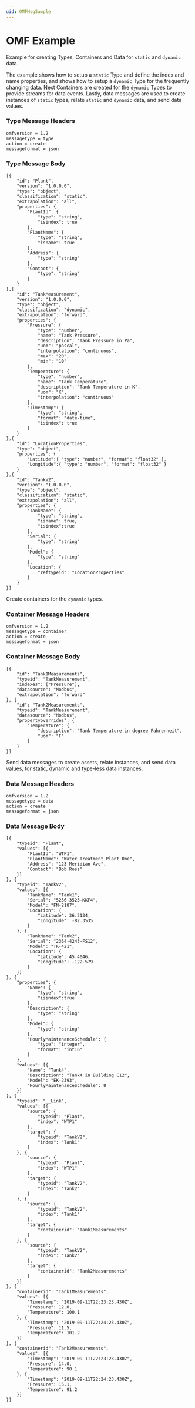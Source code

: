 ```yaml
---
uid: OMFMsgSample
---
```


# OMF Example

Example for creating Types, Containers and Data for `static` and `dynamic` data.

The example shows how to setup a `static` Type and define the index and name properties, and shows how to setup a `dynamic` Type for the frequently changing data.
Next Containers are created for the `dynamic` Types to provide streams for data events. Lastly, data messages are used to create instances of `static` types, relate `static` and `dynamic` data, and send data values.


### Type Message Headers

	omfversion = 1.2
	messagetype = type
	action = create
	messageformat = json

### Type Message Body

	[{
		"id": "Plant",
		"version": "1.0.0.0",
		"type": "object",
		"classification": "static",
		"extrapolation": "all",
		"properties": {
			"PlantId": {
				"type": "string",
				"isindex": true
			},
			"PlantName": {
				"type": "string",
				"isname": true
			},
			"Address": {
				"type": "string"
			},
			"Contact": {
				"type": "string"
			}
		}
	},{
		"id": "TankMeasurement",
		"version": "1.0.0.0",
		"type": "object",
		"classification": "dynamic",
		"extrapolation": "forward",
		"properties": {
			"Pressure": {
				"type": "number",
				"name": "Tank Pressure",
				"description": "Tank Pressure in Pa",
				"uom": "pascal",
				"interpolation": "continuous",
				"max": "20",
				"min": "10"
			},
			"Temperature": {
				"type": "number",
				"name": "Tank Temperature",
				"description": "Tank Temperature in K",
				"uom": "K",
				"interpolation": "continuous"
			},
			"Timestamp": {
				"type": "string",
				"format": "date-time",
				"isindex": true
			}
		}
	},{
		"id": "LocationProperties",
		"type": "object",
		"properties": {
			"Latitude":{ "type": "number", "format": "float32" },
			"Longitude":{ "type": "number", "format": "float32" }
		}
	},{
		"id": "TankV2",
		"version": "1.0.0.0",
		"type": "object",
		"classification": "static",
		"extrapolation": "all",
		"properties": {
			"TankName": {
				"type": "string",
				"isname": true,
				"isindex":true
			},
			"Serial": {
				"type": "string"
			},
			"Model": {
				"type": "string"
			},
			"Location": {
				"reftypeid": "LocationProperties"
			}
		}
	}]

Create containers for the `dynamic` types.

### Container Message Headers

    omfversion = 1.2
    messagetype = container
    action = create
    messageformat = json

### Container Message Body

	[{
		"id": "Tank1Measurements",
		"typeid": "TankMeasurement",
		"indexes": ["Pressure"],
		"datasource": "Modbus",
		"extrapolation": "forward"
	}, {
		"id": "Tank2Measurements",
		"typeid": "TankMeasurement",
		"datasource": "Modbus",
		"propertyoverrides": {
			"Temperature": {
				"description": "Tank Temperature in degree Fahrenheit",
				"uom": "F"
			}
		}
	}]


Send data messages to create assets, relate instances, and send data values, for static, dynamic and type-less data instances.

### Data Message Headers

    omfversion = 1.2
    messagetype = data
    action = create
    messageformat = json

### Data Message Body

	[{
		"typeid": "Plant",
		"values": [{
			"PlantId": "WTP1",
			"PlantName": "Water Treatment Plant One",
			"Address": "123 Meridian Ave",
			"Contact": "Bob Ross"
		}]
	}, {
		"typeid": "TankV2",
		"values": [{
			"TankName": "Tank1",
			"Serial": "5236-3523-KKF4",
			"Model": "FN-2187",
			"Location": {
				"Latitude": 36.3134,
				"Longitude": -82.3535
			}
		}, {
			"TankName": "Tank2",
			"Serial": "2364-4243-FS12",
			"Model": "TK-421",
			"Location": {
				"Latitude": 45.4046,
				"Longitude": -122.579
			}
		}]
	}, {
		"properties": {
			"Name": {
				"type": "string",
				"isindex":true
			},
			"Description": {
				"type": "string"
			},
			"Model": {
				"type": "string"
			},
			"HourlyMaintenanceSchedule": {
				"type": "integer",
				"format": "int16"
			}
		},
		"values": [{
			"Name": "Tank4",
			"Description": "Tank4 in Building C12",
			"Model": "EK-2393",
			"HourlyMaintenanceSchedule": 8
		}]
	}, {
		"typeid": "__Link",
		"values": [{
			"source": {
				"typeid": "Plant",
				"index": "WTP1"
			},
			"target": {
				"typeid": "TankV2",
				"index": "Tank1"
			}
		}, {
			"source": {
				"typeid": "Plant",
				"index": "WTP1"
			},
			"target": {
				"typeid": "TankV2",
				"index": "Tank2"
			}
		}, {
			"source": {
				"typeid": "TankV2",
				"index": "Tank1"
			},
			"target": {
				"containerid": "Tank1Measurements"
			}
		}, {
			"source": {
				"typeid": "TankV2",
				"index": "Tank2"
			},
			"target": {
				"containerid": "Tank2Measurements"
			}
		}]
	}, {
		"containerid": "Tank1Measurements",
		"values": [{
			"Timestamp": "2019-09-11T22:23:23.430Z",
			"Pressure": 12.0,
			"Temperature": 100.1
		}, {
			"Timestamp": "2019-09-11T22:24:23.430Z",
			"Pressure": 11.5,
			"Temperature": 101.2
		}]
	}, {
		"containerid": "Tank2Measurements",
		"values": [{
			"Timestamp": "2019-09-11T22:23:23.430Z",
			"Pressure": 14.0,
			"Temperature": 90.1
		}, {
			"Timestamp": "2019-09-11T22:24:23.430Z",
			"Pressure": 15.1,
			"Temperature": 91.2
		}]
	}]
